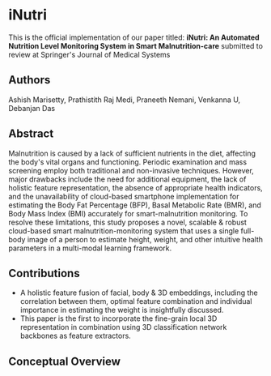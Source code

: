 # iNutri
This is the official implementation of our paper titled: **iNutri: An Automated Nutrition Level Monitoring System in Smart Malnutrition-care** submitted to review at Springer's Journal of Medical Systems

## Authors
Ashish Marisetty, Prathistith Raj Medi, Praneeth Nemani, Venkanna U, Debanjan Das

## Abstract
Malnutrition is caused by a lack of sufficient nutrients in the diet, affecting the body's vital organs and functioning. 
Periodic examination and mass screening employ both traditional and non-invasive techniques. However, major drawbacks include the need for additional equipment, the lack of holistic feature representation, the absence of appropriate health indicators, and the unavailability of cloud-based smartphone implementation for estimating the Body Fat Percentage (BFP), Basal Metabolic Rate (BMR), and Body Mass Index (BMI) accurately for smart-malnutrition monitoring. To resolve these limitations, this study proposes a novel, scalable \& robust cloud-based smart malnutrition-monitoring system that uses a single full-body image of a person to estimate height, weight, and other intuitive health parameters in a multi-modal learning framework. 

## Contributions
- A holistic feature fusion of facial, body \& 3D embeddings, including the correlation between them, optimal feature combination and individual importance in estimating the weight is insightfully discussed.
- This paper is the first to incorporate the fine-grain local 3D representation in combination using 3D classification network backbones as feature extractors.

## Conceptual Overview


